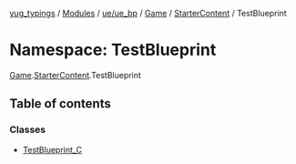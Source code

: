 [yug_typings](../README.md) / [Modules](../modules.md) / [ue/ue\_bp](ue_ue_bp.md) / [Game](ue_ue_bp.Game.md) / [StarterContent](ue_ue_bp.Game.StarterContent.md) / TestBlueprint

# Namespace: TestBlueprint

[Game](ue_ue_bp.Game.md).[StarterContent](ue_ue_bp.Game.StarterContent.md).TestBlueprint

## Table of contents

### Classes

- [TestBlueprint\_C](../classes/ue_ue_bp.Game.StarterContent.TestBlueprint.TestBlueprint_C.md)

